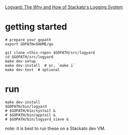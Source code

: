 [Logyard: The Why and How of Stackato's Logging System](http://www.activestate.com/blog/2013/04/logyard-why-and-how-stackatos-logging-system)

# getting started

```
# prepare your gopath
export GOPATH=$HOME/go

git clone <this-repo> $GOPATH/src/logyard
cd $GOPATH/src/logyard
make dev-setup 
make dev-install  # or, `make i`
make dev-test  # optional
```

# run

```
make dev-install
$GOPATH/bin/logyard
# $GOPATH/bin/systail &
# $GOPATH/bin/apptail &
# $GOPATH/bin/logyard_sieve &
```

note: it is best to run these on a Stackato dev VM.

